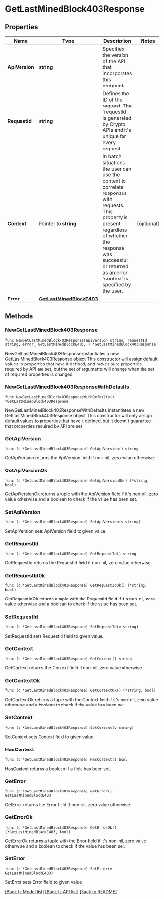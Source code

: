 # GetLastMinedBlock403Response

## Properties

Name | Type | Description | Notes
------------ | ------------- | ------------- | -------------
**ApiVersion** | **string** | Specifies the version of the API that incorporates this endpoint. | 
**RequestId** | **string** | Defines the ID of the request. The &#x60;requestId&#x60; is generated by Crypto APIs and it&#39;s unique for every request. | 
**Context** | Pointer to **string** | In batch situations the user can use the context to correlate responses with requests. This property is present regardless of whether the response was successful or returned as an error. &#x60;context&#x60; is specified by the user. | [optional] 
**Error** | [**GetLastMinedBlockE403**](GetLastMinedBlockE403.md) |  | 

## Methods

### NewGetLastMinedBlock403Response

`func NewGetLastMinedBlock403Response(apiVersion string, requestId string, error_ GetLastMinedBlockE403, ) *GetLastMinedBlock403Response`

NewGetLastMinedBlock403Response instantiates a new GetLastMinedBlock403Response object
This constructor will assign default values to properties that have it defined,
and makes sure properties required by API are set, but the set of arguments
will change when the set of required properties is changed

### NewGetLastMinedBlock403ResponseWithDefaults

`func NewGetLastMinedBlock403ResponseWithDefaults() *GetLastMinedBlock403Response`

NewGetLastMinedBlock403ResponseWithDefaults instantiates a new GetLastMinedBlock403Response object
This constructor will only assign default values to properties that have it defined,
but it doesn't guarantee that properties required by API are set

### GetApiVersion

`func (o *GetLastMinedBlock403Response) GetApiVersion() string`

GetApiVersion returns the ApiVersion field if non-nil, zero value otherwise.

### GetApiVersionOk

`func (o *GetLastMinedBlock403Response) GetApiVersionOk() (*string, bool)`

GetApiVersionOk returns a tuple with the ApiVersion field if it's non-nil, zero value otherwise
and a boolean to check if the value has been set.

### SetApiVersion

`func (o *GetLastMinedBlock403Response) SetApiVersion(v string)`

SetApiVersion sets ApiVersion field to given value.


### GetRequestId

`func (o *GetLastMinedBlock403Response) GetRequestId() string`

GetRequestId returns the RequestId field if non-nil, zero value otherwise.

### GetRequestIdOk

`func (o *GetLastMinedBlock403Response) GetRequestIdOk() (*string, bool)`

GetRequestIdOk returns a tuple with the RequestId field if it's non-nil, zero value otherwise
and a boolean to check if the value has been set.

### SetRequestId

`func (o *GetLastMinedBlock403Response) SetRequestId(v string)`

SetRequestId sets RequestId field to given value.


### GetContext

`func (o *GetLastMinedBlock403Response) GetContext() string`

GetContext returns the Context field if non-nil, zero value otherwise.

### GetContextOk

`func (o *GetLastMinedBlock403Response) GetContextOk() (*string, bool)`

GetContextOk returns a tuple with the Context field if it's non-nil, zero value otherwise
and a boolean to check if the value has been set.

### SetContext

`func (o *GetLastMinedBlock403Response) SetContext(v string)`

SetContext sets Context field to given value.

### HasContext

`func (o *GetLastMinedBlock403Response) HasContext() bool`

HasContext returns a boolean if a field has been set.

### GetError

`func (o *GetLastMinedBlock403Response) GetError() GetLastMinedBlockE403`

GetError returns the Error field if non-nil, zero value otherwise.

### GetErrorOk

`func (o *GetLastMinedBlock403Response) GetErrorOk() (*GetLastMinedBlockE403, bool)`

GetErrorOk returns a tuple with the Error field if it's non-nil, zero value otherwise
and a boolean to check if the value has been set.

### SetError

`func (o *GetLastMinedBlock403Response) SetError(v GetLastMinedBlockE403)`

SetError sets Error field to given value.



[[Back to Model list]](../README.md#documentation-for-models) [[Back to API list]](../README.md#documentation-for-api-endpoints) [[Back to README]](../README.md)


